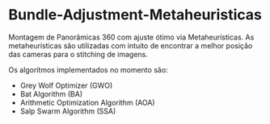 # Bundle-Adjustment-Metaheuristicas
Montagem de Panorâmicas 360 com ajuste ótimo via Metaheurísticas. As metaheurísticas são utilizadas com intuito de encontrar a melhor posição das cameras para o stitching de imagens.

Os algoritmos implementados no momento são:
* Grey Wolf Optimizer (GWO)
* Bat Algorithm (BA)
* Arithmetic Optimization Algorithm (AOA)
* Salp Swarm Algorithm (SSA)



